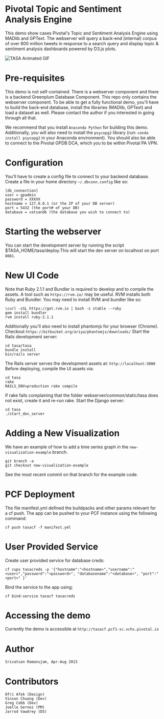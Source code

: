 
Pivotal Topic and Sentiment Analysis Engine
============================================

This demo show cases Pivotal's Topic and Sentiment Analysis Engine using MADlib and GPText. The webserver will query a back-end (internal) corpus of over 800 million tweets in response to a search query and display topic & sentiment analysis dashboards powered by D3.js plots.

![TASA Animated GIF](https://github.com/pivotalsoftware/tasa/raw/gh-pages/images/tasacf_animated_highres.gif)

Pre-requisites
===============

This demo is not self-contained. There is a webserver component and there is a backend Greenplum Database Component.
This repo only contains the webserver component. To be able to get a fully functional demo, you'll have to build the back-end database, install the libraries (MADlib, GPText) and load a dataset as well. Please contact the author if you interested in going through all that.

We recommend that you install `Anaconda Python` for building this demo. Additionally, you will also need to install the `psycopg2` library (run: `conda install psycopg2` in your Anaconda environment). You should also be able to connect to the Pivotal GPDB DCA, which you to be within Pivotal PA VPN.

Configuration
=============

You'll have to create a config file to connect to your backend database. Create a file in your home directory `~/.dbconn.config` like so:
            
    [db_connection]
    user = gpadmin
    password = XXXXX
    hostname = 127.0.0.1 (or the IP of your DB server)
    port = 5432 (the port# of your DB)
    database = vatsandb (the database you wish to connect to)

Starting the webserver
=======================

You can start the development server by running the script $TASA_HOME/tasa/deploy.This will start the dev server on localhost on port `8081`.

New UI Code
===========

Note that Ruby 2.1.1 and Bundler is required to develop and to compile the assets. A tool such as
`https://rvm.io/` may be useful. RVM installs both Ruby and Bundler. You may need to install RVM and bundler like so:

    \curl -sSL https://get.rvm.io | bash -s stable --ruby
    gem install bundler
    rvm install ruby-2.1.1

Additionally you'll also need to install phantomjs for your browser (Chrome). Checkout `https://bitbucket.org/ariya/phantomjs/downloads/`
Start the Rails development server:

    cd tasa/tasa
    bundle install
    bin/rails server

The Rails server serves the development assets at: `http://localhost:3000`
Before deploying, compile the UI assets via:

    cd tasa
    rake
    RAILS_ENV=production rake compile

If rake fails complaining that the folder webserver/common/static/tasa does not exist, create it and re-run rake.
Start the Django server:

    cd tasa
    ./start_dev_server

Adding a New Visualization
==========================

We have an example of how to add a time series graph in the `new-visualization-example` branch.

    git branch -a
    git checkout new-visualization-example

See the most recent commit on that branch for the example code.

PCF Deployment
===============

The file manifest.yml defined the buildpacks and other params relevant for a cf push.
The app can be pushed to your PCF instance using the following command:

    cf push tasacf -f manifest.yml

User Provided Service
======================

Create user provided service for database creds:

    cf cups tasacreds -p '{"hostname":"<hostname>","username":"<user>","password":"<password>", "databasename":"<database>", "port":"<port>" }'

Bind the service to the app using:

    cf bind-service tasacf tasacreds

Accessing the demo
===================

Currently the demo is accessible at `http://tasacf.pcf1-sc.vchs.pivotal.io`

Author
=======

    Srivatsan Ramanujam, Apr-Aug 2013

Contributors
=============

    Ofri Afek (Design)
    Vinson Chuong (Dev)
    Greg Cobb (Dev) 
    Joelle Gernez (PM)
    Jarrod Vawdrey (DS)
